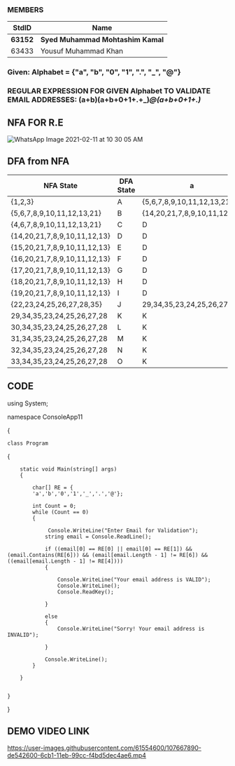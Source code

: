 ### MEMBERS ###
StdID | Name
------------ | -------------
**63152** | **Syed Muhammad Mohtashim Kamal** <!--this is the group leader in bold-->
63433 | Yousuf Muhammad Khan


### Given:  Alphabet = {"a", "b", "0", "1", ".", "_", "@"}

### REGULAR EXPRESSION FOR GIVEN Alphabet TO VALIDATE EMAIL ADDRESSES: (a+b)(a+b+0+1+.+_)*@(a+b+0+1+.)*

## NFA FOR R.E ##

![WhatsApp Image 2021-02-11 at 10 30 05 AM](https://user-images.githubusercontent.com/61554600/107605177-378d6c80-6c54-11eb-99ee-e8c1a792f503.jpeg)

## DFA from NFA ##

| NFA State                    | DFA State | a                            | b                            | 0                            | 1                            | _                            |  "."                         | @                         |
|------------------------------|-----------|------------------------------|------------------------------|------------------------------|------------------------------|------------------------------|------------------------------|---------------------------|
| {1,2,3}                      | A         | {5,6,7,8,9,10,11,12,13,21}   | {4,6,7,8,9,10,11,12,13,21}   | -                            | -                            | -                            | -                            | -                         |
| {5,6,7,8,9,10,11,12,13,21}   | B         | {14,20,21,7,8,9,10,11,12,13} | {15,20,21,7,8,9,10,11,12,13} | {16,20,21,7,8,9,10,11,12,13} | {17,20,21,7,8,9,10,11,12,13} | {18,20,21,7,8,9,10,11,12,13} | {19,20,21,7,8,9,10,11,12,13} | {22,23,24,25,26,27,28,35} |
| {4,6,7,8,9,10,11,12,13,21}   | C         | D                            | E                            | F                            | G                            | H                            | I                            | J                         |
| {14,20,21,7,8,9,10,11,12,13} | D         | D                            | E                            | F                            | G                            | H                            | I                            | j                         |
| {15,20,21,7,8,9,10,11,12,13} | E         | D                            | E                            | F                            | G                            | H                            | I                            | j                         |
| {16,20,21,7,8,9,10,11,12,13} | F         | D                            | E                            | F                            | G                            | H                            | I                            | j                         |
| {17,20,21,7,8,9,10,11,12,13} | G         | D                            | E                            | F                            | G                            | H                            | I                            | j                         |
| {18,20,21,7,8,9,10,11,12,13} | H         | D                            | E                            | F                            | G                            | H                            | I                            | j                         |
| {19,20,21,7,8,9,10,11,12,13} | I         | D                            | E                            | F                            | G                            | H                            | I                            | j                         |
| {22,23,24,25,26,27,28,35}    | J         | 29,34,35,23,24,25,26,27,28   | 30,34,35,23,24,25,26,27,28   | 31,34,35,23,24,25,26,27,28   | 32,34,35,23,24,25,26,27,28   | -                            | 33,34,35,23,24,25,26,27,28   | -                         |
| 29,34,35,23,24,25,26,27,28   | K         | K                            | L                            | M                            | N                            | -                            | O                            | -                         |
| 30,34,35,23,24,25,26,27,28   | L         | K                            | L                            | M                            | N                            | -                            | O                            | -                         |
| 31,34,35,23,24,25,26,27,28   | M         | K                            | L                            | M                            | N                            | -                            | O                            | -                         |
| 32,34,35,23,24,25,26,27,28   | N         | K                            | L                            | M                            | N                            | -                            | O                            | -                         |
| 33,34,35,23,24,25,26,27,28   | O         | K                            | L                            | M                            | N                            | -                            | O                            | -                         |


## CODE ##

using System;

namespace ConsoleApp11

{

    class Program

{

        static void Main(string[] args)
        {

            char[] RE = {
            'a','b','0','1','_','.','@'};

            int Count = 0;
            while (Count == 0)
            {

                 Console.WriteLine("Enter Email for Validation");
                string email = Console.ReadLine();

                if ((email[0] == RE[0] || email[0] == RE[1]) && (email.Contains(RE[6])) && (email[email.Length - 1] != RE[6]) && ((email[email.Length - 1] != RE[4])))
                {

                    Console.WriteLine("Your email address is VALID");
                    Console.WriteLine();
                    Console.ReadKey();

                }

                else
                {
                    Console.WriteLine("Sorry! Your email address is INVALID");

                }
 
                Console.WriteLine();
            }

        }


    }

}


## DEMO VIDEO LINK ##

https://user-images.githubusercontent.com/61554600/107667890-de542600-6cb1-11eb-99cc-f4bd5dec4ae6.mp4
